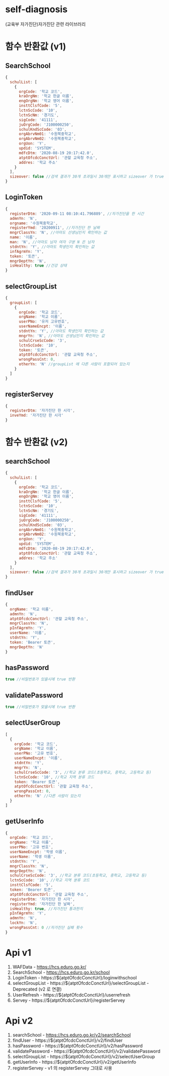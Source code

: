 # self-diagnosis
(교육부 자가진단)자가진단 관련 라이브러리

# 함수 반환값 (v1)
## SearchSchool
```js
{
  schulList: [
    {
      orgCode: '학교 코드',
      kraOrgNm: '학교 한글 이름',
      engOrgNm: '학교 영어 이름',
      insttClsfCode: '5',
      lctnScCode: '10',
      lctnScNm: '경기도',
      sigCode: '41111',
      juOrgCode: 'J100000250',
      schulKndScCode: '03',
      orgAbrvNm01: '수원북중학교',
      orgAbrvNm02: '수원북중학교',
      orgUon: 'Y',
      updid: 'SYSTEM',
      mdfcDtm: '2020-08-19 20:17:42.0',
      atptOfcdcConctUrl: '관할 교육청 주소',
      addres: '학교 주소'
    }
  ],
  sizeover: false //검색 결과가 30개 초과일시 30개만 표시하고 sizeover 가 true 가 됨
}
```
## LoginToken
```js
{
  registerDtm: '2020-09-11 08:10:41.796889', //자가진단을 한 시간
  admnYn: 'N',
  orgname: '수원북중학교',
  registerYmd: '20200911', //자가진단 한 날짜
  mngrClassYn: 'N', //아마도 선생님인지 확인하는 값
  name: '이름',
  man: 'N', //아마도 남자 여자 구분 N 은 남자
  stdntYn: 'Y', //아마도 학생인지 확인하는 값
  infAgrmYn: 'Y',
  token: '토큰',
  mngrDeptYn: 'N',
  isHealthy: true //건강 상태
}
```
## selectGroupList
```js
{
  groupList: [
    {
      orgCode: '학교 코드',
      orgName: '학교 이름',
      userPNo: '유저 고유번호',
      userNameEncpt: '이름',
      stdntYn: 'Y', //아마도 학생인지 확인하는 값
      mngrYn: 'N', //아마도 선생님인지 확인하는 값
      schulCrseScCode: '3',
      lctnScCode: '10',
      token: '토큰',
      atptOfcdcConctUrl: '관할 교육청 주소',
      wrongPassCnt: 0,
      otherYn: 'N' //groupList 에 다른 사람이 포함되어 있는지
    }
  ]
}
```
## registerServey
```js
{
  registerDtm: '자가진단 한 시각',
  inveYmd: '자가진단 한 시각'
}
```

# 함수 반환값 (v2)
## searchSchool
```js
{
  schulList: [
    {
      orgCode: '학교 코드',
      kraOrgNm: '학교 한글 이름',
      engOrgNm: '학교 영어 이름',
      insttClsfCode: '5',
      lctnScCode: '10',
      lctnScNm: '경기도',
      sigCode: '41111',
      juOrgCode: 'J100000250',
      schulKndScCode: '03',
      orgAbrvNm01: '수원북중학교',
      orgAbrvNm02: '수원북중학교',
      orgUon: 'Y',
      updid: 'SYSTEM',
      mdfcDtm: '2020-08-19 20:17:42.0',
      atptOfcdcConctUrl: '관할 교육청 주소',
      addres: '학교 주소'
    }
  ],
  sizeover: false //검색 결과가 30개 초과일시 30개만 표시하고 sizeover 가 true 가 됨
}
```
## findUser
```js
{
  orgName: '학교 이름',
  admnYn: 'N',
  atptOfcdcConctUrl: '관할 교육청 주소',
  mngrClassYn: 'N',
  pInfAgrmYn: 'Y',
  userName: '이름',
  stdntYn: 'Y',
  token: 'Bearer 토큰',
  mngrDeptYn: 'N'
}
```
## hasPassword
```js
true //비밀번호가 있을시에 true 반환
```
## validatePassword
```js
true //비밀번호가 맞을시에 true 반환
```
## selectUserGroup
```js
[
  {
    orgCode: '학교 코드',
    orgName: '학교 이름',
    userPNo: '고유 번호',
    userNameEncpt: '이름',
    stdntYn: 'Y',
    mngrYn: 'N',
    schulCrseScCode: '3', //학교 분류 코드(초등학교, 중학교, 고등학교 등)
    lctnScCode: '10', //학교 지역 분류 코드
    token: 'Bearer 토큰',
    atptOfcdcConctUrl: '관할 교육청 주소',
    wrongPassCnt: 0,
    otherYn: 'N' //다른 사람이 있는지
  }
]
```
## getUserInfo
```js
{
  orgCode: '학교 코드',
  orgName: '학교 이름',
  userPNo: '고유 번호',
  userNameEncpt: '학생 이름',
  userName: '학생 이름',
  stdntYn: 'Y',
  mngrClassYn: 'N',
  mngrDeptYn: 'N',
  schulCrseScCode: '3', //학교 분류 코드(초등학교, 중학교, 고등학교 등)
  lctnScCode: '10', //학교 지역 분류 코드
  insttClsfCode: '5',
  token: 'Bearer 토큰',
  atptOfcdcConctUrl: '관할 교육청 주소',
  registerDtm: '자가진단 한 시각',
  registerYmd: '자가진단 한 날짜',
  isHealthy: true, //자가진단 통과한지
  pInfAgrmYn: 'Y',
  admnYn: 'N',
  lockYn: 'N',
  wrongPassCnt: 0 //자가진단 실패 횟수
}
```

# Api v1
1. WAFData - https://hcs.eduro.go.kr/
2. SearchSchool - https://hcs.eduro.go.kr/school
3. LoginToken - https://${atptOfcdcConctUrl}/loginwithschool
4. selectGroupList - https://${atptOfcdcConctUrl}/selectGroupList - Deprecated (v2 로 연결)
5. UserRefresh - https://${atptOfcdcConctUrl}/userrefresh
6. Servey - https://${atptOfcdcConctUrl}/registerServey

# Api v2
1. searchSchool - https://hcs.eduro.go.kr/v2/searchSchool
2. findUser - https://${atptOfcdcConctUrl}/v2/findUser
3. hasPassword - https://${atptOfcdcConctUrl}/v2/hasPassword
4. validatePassword - https://${atptOfcdcConctUrl}/v2/validatePassword
5. selectGroupList - https://${atptOfcdcConctUrl}/v2/selectUserGroup
6. getUserInfo - https://${atptOfcdcConctUrl}/v2/getUserInfo
7. registerServey - v1 의 registerServey 그대로 사용